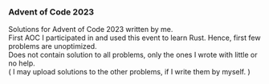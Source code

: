 ### Advent of Code 2023

Solutions for Advent of Code 2023 written by me.<br>
First AOC I participated in and used this event to learn Rust. Hence, first few problems are unoptimized.<br>
Does not contain solution to all problems, only the ones I wrote with little or no help.<br>
( I may upload solutions to the other problems, if I write them by myself. )

